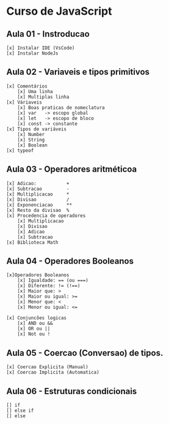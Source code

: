 # Curso de JavaScript

## Aula 01 - Instroducao
    [x] Instalar IDE (VsCode)
    [x] Instalar NodeJs

## Aula 02 - Variaveis e tipos primitivos
    [x] Comentários
        [x] Uma linha
        [x] Multiplas linha
    [x] Váriaveis
        [x] Boas praticas de nomeclatura
        [x] var   -> escopo global
        [x] let   -> escopo de bloco
        [x] const -> constante
    [x] Tipos de variáveis
        [x] Number
        [x] String
        [x] Boolean
    [x] typeof
    
## Aula 03 - Operadores aritméticoa
    [x] Adicao:           +
    [x] Subtracao         -
    [x] Multiplicacao     *
    [x] Divisao           /
    [x] Exponenciacao     **
    [x] Resto da divisao  %
    [x] Procedencia de operadores
        [x] Multiplicacao
        [x] Divisao
        [x] Adicao
        [x] Subtracao
    [x] Biblioteca Math

## Aula 04 - Operadores Booleanos
    [x]Operadores Booleanos
        [x] Igualdade: == (ou ===)
        [x] Diferente: != (!==)
        [x] Maior que: >
        [x] Maior ou igual: >=
        [x] Menor que: <
        [x] Menor ou igual: <=

    [x] Conjuncões logicas
        [x] AND ou &&
        [x] OR ou ||
        [x] Not ou !

## Aula 05 - Coercao (Conversao) de tipos.
    [x] Coercao Explicita (Manual)
    [x] Coercao Implicita (Automatica)

## Aula 06 - Estruturas condicionais
    [] if
    [] else if
    [] else

